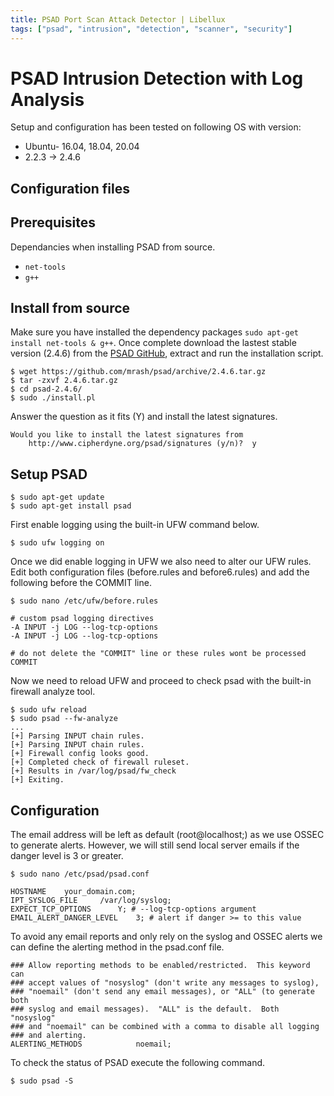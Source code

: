 ```yaml
---
title: PSAD Port Scan Attack Detector | Libellux
tags: ["psad", "intrusion", "detection", "scanner", "security"]
---
```


# PSAD Intrusion Detection with Log Analysis

<TagLinks />

Setup and configuration has been tested on following OS with version:

* Ubuntu- 16.04, 18.04, 20.04
* 2.2.3 -> 2.4.6

## Configuration files

## Prerequisites

Dependancies when installing PSAD from source.

* `net-tools`
* `g++`

## Install from source

Make sure you have installed the dependency packages `sudo apt-get install net-tools & g++`. Once complete download the lastest stable version (2.4.6) from the [PSAD GitHub](https://github.com/mrash/psad), extract and run the installation script.

    $ wget https://github.com/mrash/psad/archive/2.4.6.tar.gz
    $ tar -zxvf 2.4.6.tar.gz
    $ cd psad-2.4.6/
    $ sudo ./install.pl

Answer the question as it fits (Y) and install the latest signatures.

```console
Would you like to install the latest signatures from
    http://www.cipherdyne.org/psad/signatures (y/n)?  y
```

## Setup PSAD

    $ sudo apt-get update
    $ sudo apt-get install psad

First enable logging using the built-in UFW command below.

    $ sudo ufw logging on

Once we did enable logging in UFW we also need to alter our UFW rules. Edit both configuration files (before.rules and before6.rules) and add the following before the COMMIT line.

    $ sudo nano /etc/ufw/before.rules

    # custom psad logging directives
    -A INPUT -j LOG --log-tcp-options
    -A INPUT -j LOG --log-tcp-options

    # do not delete the "COMMIT" line or these rules wont be processed
    COMMIT

Now we need to reload UFW and proceed to check psad with the built-in firewall analyze tool.

    $ sudo ufw reload
    $ sudo psad --fw-analyze
    ...
    [+] Parsing INPUT chain rules.
    [+] Parsing INPUT chain rules.
    [+] Firewall config looks good.
    [+] Completed check of firewall ruleset.
    [+] Results in /var/log/psad/fw_check
    [+] Exiting.

## Configuration

The email address will be left as default (root@localhost;) as we use OSSEC to generate alerts. However, we will still send local server emails if the danger level is 3 or greater.

    $ sudo nano /etc/psad/psad.conf

    HOSTNAME    your_domain.com;
    IPT_SYSLOG_FILE		/var/log/syslog;
    EXPECT_TCP_OPTIONS		Y; # --log-tcp-options argument
    EMAIL_ALERT_DANGER_LEVEL	3; # alert if danger >= to this value

To avoid any email reports and only rely on the syslog and OSSEC alerts we can define the alerting method in the psad.conf file.

    ### Allow reporting methods to be enabled/restricted.  This keyword can
    ### accept values of "nosyslog" (don't write any messages to syslog),
    ### "noemail" (don't send any email messages), or "ALL" (to generate both
    ### syslog and email messages).  "ALL" is the default.  Both "nosyslog"
    ### and "noemail" can be combined with a comma to disable all logging
    ### and alerting.
    ALERTING_METHODS            noemail;

To check the status of PSAD execute the following command.

    $ sudo psad -S
